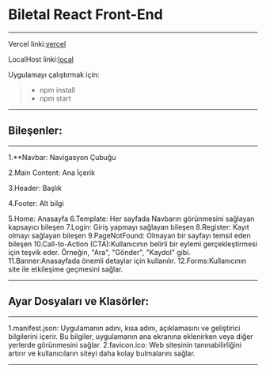 # Biletal React Front-End
---
Vercel linki:[vercel](https://frontend-omega-sand.vercel.app/Profil)

LocalHost linki:[local](http://localhost:3001/)


Uygulamayı çalıştırmak için:

>- npm install
>- npm start


---

## Bileşenler:
---
1.**Navbar:  Navigasyon Çubuğu

2.Main Content: Ana İçerik

3.Header: Başlık

4.Footer: Alt bilgi

5.Home: Anasayfa
6.Template: Her sayfada Navbarın görünmesini sağlayan kapsayıcı bileşen
7.Login: Giriş yapmayı sağlayan bileşen
8.Register: Kayıt olmayı sağlayan bileşen
9.PageNotFound: Olmayan bir sayfayı temsil eden bileşen
10.Call-to-Action (CTA):Kullanıcının belirli bir eylemi gerçekleştirmesi için teşvik eder. Örneğin, "Ara", "Gönder", "Kaydol" gibi.
11.Banner:Anasayfada önemli detaylar için kullanılır.
12.Forms:Kullanıcının site ile etkileşime geçmesini sağlar.

---
## Ayar Dosyaları ve Klasörler:
---

1.manifest.json: Uygulamanın adını, kısa adını, açıklamasını ve geliştirici bilgilerini içerir. Bu bilgiler, uygulamanın ana ekranına eklenirken veya diğer yerlerde görünmesini sağlar.
2.favicon.ico: Web sitesinin tanınabilirliğini artırır ve kullanıcıların siteyi daha kolay bulmalarını sağlar.

---

















